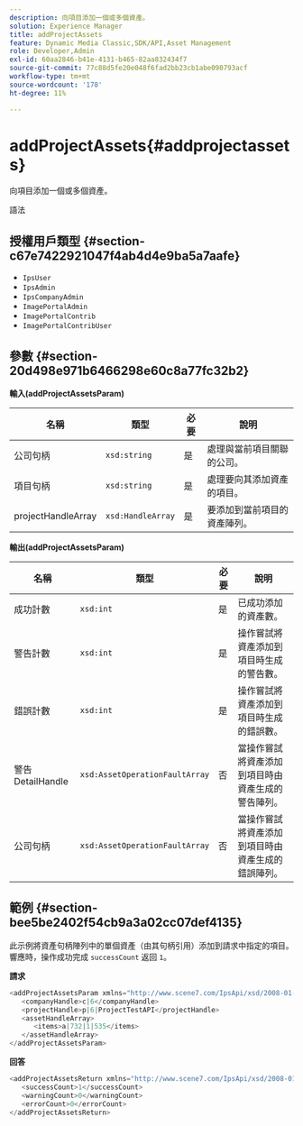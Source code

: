 ```yaml
---
description: 向項目添加一個或多個資產。
solution: Experience Manager
title: addProjectAssets
feature: Dynamic Media Classic,SDK/API,Asset Management
role: Developer,Admin
exl-id: 60aa2846-b41e-4131-b465-82aa832434f7
source-git-commit: 77c88d5fe20e048f6fad2bb23cb1abe090793acf
workflow-type: tm+mt
source-wordcount: '178'
ht-degree: 11%

---
```


# addProjectAssets{#addprojectassets}

向項目添加一個或多個資產。

語法

## 授權用戶類型 {#section-c67e7422921047f4ab4d4e9ba5a7aafe}

* `IpsUser`
* `IpsAdmin`
* `IpsCompanyAdmin`
* `ImagePortalAdmin`
* `ImagePortalContrib`
* `ImagePortalContribUser`

## 參數 {#section-20d498e971b6466298e60c8a77fc32b2}

**輸入(addProjectAssetsParam)**

| 名稱 | 類型 | 必要 | 說明 |
|---|---|---|---|
| 公司句柄 | `xsd:string` | 是 | 處理與當前項目關聯的公司。 |
| 項目句柄 | `xsd:string` | 是 | 處理要向其添加資產的項目。 |
| projectHandleArray | `xsd:HandleArray` | 是 | 要添加到當前項目的資產陣列。 |

**輸出(addProjectAssetsParam)**

| 名稱 | 類型 | 必要 | 說明 |
|---|---|---|---|
| 成功計數 | `xsd:int` | 是 | 已成功添加的資產數。 |
| 警告計數 | `xsd:int` | 是 | 操作嘗試將資產添加到項目時生成的警告數。 |
| 錯誤計數 | `xsd:int` | 是 | 操作嘗試將資產添加到項目時生成的錯誤數。 |
| 警告DetailHandle | `xsd:AssetOperationFaultArray` | 否 | 當操作嘗試將資產添加到項目時由資產生成的警告陣列。 |
| 公司句柄 | `xsd:AssetOperationFaultArray` | 否 | 當操作嘗試將資產添加到項目時由資產生成的錯誤陣列。 |

## 範例 {#section-bee5be2402f54cb9a3a02cc07def4135}

此示例將資產句柄陣列中的單個資產（由其句柄引用）添加到請求中指定的項目。 響應時，操作成功完成 `successCount` 返回 `1`。

**請求**

```java
<addProjectAssetsParam xmlns="http://www.scene7.com/IpsApi/xsd/2008-01-15">
   <companyHandle>c|6</companyHandle>
   <projectHandle>p|6|ProjectTestAPI</projectHandle>
   <assetHandleArray>
      <items>a|732|1|535</items>
   </assetHandleArray>
</addProjectAssetsParam>
```

**回答**

```java
<addProjectAssetsReturn xmlns="http://www.scene7.com/IpsApi/xsd/2008-01-15">
   <successCount>1</successCount>
   <warningCount>0</warningCount>
   <errorCount>0</errorCount>
</addProjectAssetsReturn>
```
